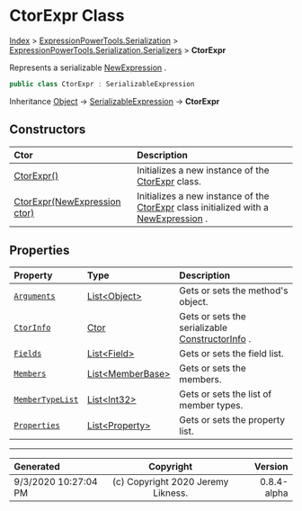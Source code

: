 ﻿# CtorExpr Class

[Index](../index.md) > [ExpressionPowerTools.Serialization](ExpressionPowerTools.Serialization.a.md) > [ExpressionPowerTools.Serialization.Serializers](ExpressionPowerTools.Serialization.Serializers.n.md) > **CtorExpr**

Represents a serializable [NewExpression](https://docs.microsoft.com/dotnet/api/system.linq.expressions.newexpression) .

```csharp
public class CtorExpr : SerializableExpression
```

Inheritance [Object](https://docs.microsoft.com/dotnet/api/system.object) → [SerializableExpression](ExpressionPowerTools.Serialization.Serializers.SerializableExpression.cs.md) → **CtorExpr**

## Constructors

| Ctor | Description |
| :-- | :-- |
| [CtorExpr()](ExpressionPowerTools.Serialization.Serializers.CtorExpr.ctor.md#ctorexpr) | Initializes a new instance of the [CtorExpr](ExpressionPowerTools.Serialization.Serializers.CtorExpr.cs.md) class. |
| [CtorExpr(NewExpression ctor)](ExpressionPowerTools.Serialization.Serializers.CtorExpr.ctor.md#ctorexprnewexpression-ctor) | Initializes a new instance of the [CtorExpr](ExpressionPowerTools.Serialization.Serializers.CtorExpr.cs.md) class            initialized with a [NewExpression](https://docs.microsoft.com/dotnet/api/system.linq.expressions.newexpression) . |
## Properties

| Property | Type | Description |
| :-- | :-- | :-- |
| [`Arguments`](ExpressionPowerTools.Serialization.Serializers.CtorExpr.Arguments.prop.md) | [List&lt;Object>](https://docs.microsoft.com/dotnet/api/system.collections.generic.list-1) | Gets or sets the method's object. |
| [`CtorInfo`](ExpressionPowerTools.Serialization.Serializers.CtorExpr.CtorInfo.prop.md) | [Ctor](ExpressionPowerTools.Serialization.Serializers.Ctor.cs.md) | Gets or sets the serializable [ConstructorInfo](https://docs.microsoft.com/dotnet/api/system.reflection.constructorinfo) . |
| [`Fields`](ExpressionPowerTools.Serialization.Serializers.CtorExpr.Fields.prop.md) | [List&lt;Field>](https://docs.microsoft.com/dotnet/api/system.collections.generic.list-1) | Gets or sets the field list. |
| [`Members`](ExpressionPowerTools.Serialization.Serializers.CtorExpr.Members.prop.md) | [List&lt;MemberBase>](https://docs.microsoft.com/dotnet/api/system.collections.generic.list-1) | Gets or sets the members. |
| [`MemberTypeList`](ExpressionPowerTools.Serialization.Serializers.CtorExpr.MemberTypeList.prop.md) | [List&lt;Int32>](https://docs.microsoft.com/dotnet/api/system.collections.generic.list-1) | Gets or sets the list of member types. |
| [`Properties`](ExpressionPowerTools.Serialization.Serializers.CtorExpr.Properties.prop.md) | [List&lt;Property>](https://docs.microsoft.com/dotnet/api/system.collections.generic.list-1) | Gets or sets the property list. |


---

| Generated | Copyright | Version |
| :-- | :-: | --: |
| 9/3/2020 10:27:04 PM | (c) Copyright 2020 Jeremy Likness. | 0.8.4-alpha |
